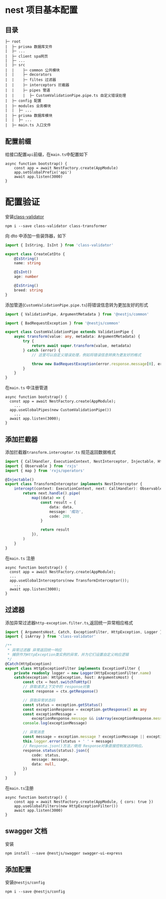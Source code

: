 # nest 项目基本配置

## 目录

```
├─ root
|  ├─ prisma 数据库文件
|  ├─ ...
|  ├─ client spa网页
|  ├─ ...
|  ├─ src
|  |    ├─ common 公共模块
|  |    ├─ decorators
|  |    ├─ filtes 过滤器
|  |    ├─ interceptors 拦截器
|  |    ├─ pipes 管道
|  |    |  ├─ CustomValidationPipe.pipe.ts 自定义错误处理
|  ├─ config 配置
|  ├─ modules 业务模块
|  |  ├─ ...
|  ├─ prisma 数据库模块
|  |  ├─ ...
|  ├─ main.ts 入口文件
```

## 配置前缀

给接口配置`api`前缀，在`main.ts`中配置如下

```typescript{3}
async function bootstrap() {
	const app = await NestFactory.create(AppModule)
	app.setGlobalPrefix('api')
	await app.listen(3000)
}
```

# 配置验证

安装[class-validator](https://github.com/typestack/class-validator)

```shell
npm i --save class-validator class-transformer
```

向 dto 中添加一些装饰器，如下

```typescript
import { IsString, IsInt } from 'class-validator'

export class CreateCatDto {
	@IsString()
	name: string

	@IsInt()
	age: number

	@IsString()
	breed: string
}
```

添加管道(`CustomValidationPipe.pipe.ts`)将错误信息转为更加友好的形式

```typescript
import { ValidationPipe, ArgumentMetadata } from '@nestjs/common'

import { BadRequestException } from '@nestjs/common'

export class CustomValidationPipe extends ValidationPipe {
	async transform(value: any, metadata: ArgumentMetadata) {
		try {
			return await super.transform(value, metadata)
		} catch (error) {
			// 这里可以自定义错误处理，例如将错误信息转换为更友好的格式

			throw new BadRequestException(error.response.message[0], error.constraints)
		}
	}
}
```

在`main.ts` 中注册管道

```typescript{4}
async function bootstrap() {
  const app = await NestFactory.create(AppModule);
	...
  app.useGlobalPipes(new CustomValidationPipe())
	...
  await app.listen(3000);
}
```

## 添加拦截器

添加拦截器`transform.interceptor.ts` 规范返回数据格式

```typescript
import { CallHandler, ExecutionContext, NestInterceptor, Injectable, HttpStatus } from '@nestjs/common'
import { Observable } from 'rxjs'
import { map } from 'rxjs/operators'

@Injectable()
export class TransformInterceptor implements NestInterceptor {
	intercept(context: ExecutionContext, next: CallHandler): Observable<any> {
		return next.handle().pipe(
			map((data) => {
				const result = {
					data: data,
					message: '成功',
					code: 200,
				}

				return result
			}),
		)
	}
}
```

在`main.ts` 注册

```typescript{4}
async function bootstrap() {
  const app = await NestFactory.create(AppModule);
  ...
  app.useGlobalInterceptors(new TransformInterceptor());
	...
  await app.listen(3000);
}
```

## 过滤器

添加异常过滤器`http-exception.filter.ts`,返回统一异常相应格式

```ts
import { ArgumentsHost, Catch, ExceptionFilter, HttpException, Logger } from '@nestjs/common'
import { isArray } from 'class-validator'

/**
 * 异常过滤器 异常返回统一响应
 * 捕获作为HttpException类实例的异常，并为它们设置自定义响应逻辑
 */
@Catch(HttpException)
export class HttpExceptionFilter implements ExceptionFilter {
	private readonly logger = new Logger(HttpExceptionFilter.name)
	catch(exception: HttpException, host: ArgumentsHost) {
		const ctx = host.switchToHttp()
		// 获取请求上下文中的 response对象
		const response = ctx.getResponse()

		// 获取异常状态码
		const status = exception.getStatus()
		const exceptionResponse = exception.getResponse() as any
		const exceptionMessage =
			exceptionResponse.message && isArray(exceptionResponse.message) ? exceptionResponse.message[0] : exceptionResponse.message || ''
		console.log(exceptionMessage)

		// 异常消息
		const message = exception.message ? exceptionMessage || exception.message : '网络错误，请稍后再试'
		this.logger.error(status + ' ' + message)
		// Response.json()方法，使用 Response对象直接控制发送的响应。
		response.status(status).json({
			code: status,
			message: message,
			data: null,
		})
	}
}
```
在`main.ts`注册
```typescript{3}
async function bootstrap() {
	const app = await NestFactory.create(AppModule, { cors: true })
	app.useGlobalFilters(new HttpExceptionFilter())
	await app.listen(3000)
}
```
## swagger 文档
安装
```shell
npm install --save @nestjs/swagger swagger-ui-express
```


## 添加配置

安装`@nestjs/config`

```shell
npm i --save @nestjs/config
```
